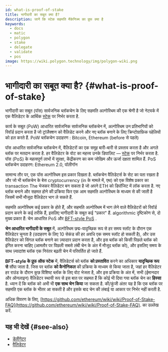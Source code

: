 ```yaml
---
id: what-is-proof-of-stake
title: भागीदारी का सबूत क्या है?
description: जानें कि स्टेक सहमति मैकेनिज्म का प्रूफ क्या है
keywords:
  - docs
  - matic
  - polygon
  - stake
  - delegate
  - validate
  - pos
image: https://wiki.polygon.technology/img/polygon-wiki.png
---
```


# भागीदारी का सबूत क्या है? {#what-is-proof-of-stake}

भागीदारी का सबूत (पॉस) सार्वजनिक ब्लॉकचेन के लिए सहमति अल्गोरिथम की एक श्रेणी है जो नेटवर्क में एक वैलिडेटर के आर्थिक [स्टेक](/docs/maintain/glossary.md#staking) पर निर्भर करता है.

कार्य के सबूत (PoW) आधारित सार्वजनिक सार्वजनिक ब्लॉकचेन में, अल्गोरिथम उन प्रतिभागियों को रिवॉर्ड प्रदान करता है जो ट्रांज़ैक्शन को वैलिडेट करने और नए ब्लॉक बनाने के लिए क्रिप्टोग्राफ़िक पहेलियों को हल करते हैं. PoW ब्लॉकचेन उदाहरण : Bitcoin, Ethereum (before से पहले)

पॉस आधारित सार्वजनिक ब्लॉकचेन में, वैलिडेटरों का एक समूह बारी-बारी से प्रस्ताव करता है और अगले ब्लॉक पर मतदान करता है. हर वैलिडेटर के वोट का महत्त्व उनके डिपाज़िट — [स्टेक](/docs/maintain/glossary.md#staking) पर निर्भर करता है. पॉस (PoS) के महत्वपूर्ण लाभों में सुरक्षा, केंद्रीकरण का कम जोखिम और ऊर्जा दक्षता शामिल हैं. PoS ब्लॉकचेन उदाहरण: Ethereum 2.0, पॉलीगॉन

सामान्य तौर पर, एक पॉस अल्गोरिथम इस प्रकार दिखता है. ब्लॉकचेन वैलिडेटर्स के सेट का पता रखता है और जो भी ब्लॉकचेन के बेस cryptocurrency (in के मामले में, एथ) को एक विशेष प्रकार का transaction The भेजकर वैलिडेटर बन सकता है जो अपने ETH को डिपॉजिट में लॉक करता है. नए ब्लॉक बनाने और सहमत होने की प्रक्रिया फिर एक आम सहमति अल्गोरिथम के माध्यम से की जाती है जिसमें सभी मौजूदा वैलिडेटर भाग ले सकते हैं.

सहमति अल्गोरिथम कई प्रकार के होते हैं, और सहमति अल्गोरिथम में भाग लेने वाले वैलिडेटरों को रिवॉर्ड प्रदान करने के कई तरीके हैं, इसलिए भागीदारी के सबूत कई "प्रकार" हैं. algorithmic दृष्टिकोण से, दो मुख्य प्रकार हैं: चेन आधारित PoS और [BFT-style PoS](https://en.wikipedia.org/wiki/Byzantine_fault_tolerance) .

**चेन आधारित भागीदारी के सबूत** में, अल्गोरिथम छद्म-यादृच्छिक रूप से हर समय स्लॉट के दौरान एक वैलिडेटर चुनता है (उदाहरण के लिए 10 सेकंड की हर अवधि एक समय स्लॉट हो सकती है), और उस वैलिडेटर को सिंगल ब्लॉक बनाने का ज़्यादाार प्रदान करता है, और इस ब्लॉक को किसी पिछले ब्लॉक को इंगित करना चाहिए (आमतौर पर पिछली सबसे लंबी चेन के अंत में मौजूद ब्लॉक को), और इसलिए समय के साथ ज़्यादाांश ब्लॉक एक निरंतर बढ़ती चेन में परिवर्तित हो जाते हैं.

**BFT-style के प्रूफ ऑफ स्टेक** में, वैलिडेटर्स को ब्लॉक **को प्रस्तावित** करने का अधिकार **यादृच्छिक रूप से** सौंपा जाता है. जिस पर ब्लॉक **को कैनोनिकल** की प्रक्रिया के माध्यम से किया जाता है, जहां हर वैलिडेटर हर राउंड के दौरान कुछ विशिष्ट ब्लॉक के लिए वोट भेजता है, और इस प्रक्रिया के अंत में, सभी (ईमानदार और ऑनलाइन) वैलिडेटर स्थायी रूप से इस बात पर सहमत हैं कि कोई भी दिया गया ब्लॉक चेन का **हिस्सा** है. ध्यान दें कि ब्लॉक को अभी भी **एक साथ चेन किया** जा सकता है. की/कुंजी अंतर यह है कि एक ब्लॉक पर सहमति एक ब्लॉक के भीतर आ सकती है और इसके बाद चेन की लंबाई या आकार पर निर्भर नहीं करती है.

अधिक विवरण के लिए, [https://github.com/ethereum/wiki/wiki/Proof-of-Stake-FAQ](https://github.com/ethereum/wiki/wiki/Proof-of-Stake-FAQ). का उल्लेख करें.

## यह भी देखें {#see-also}

* [डेलीगेटर](/docs/maintain/glossary.md#delegator)
* [वैलिडेटर](/docs/maintain/glossary.md#validator)
